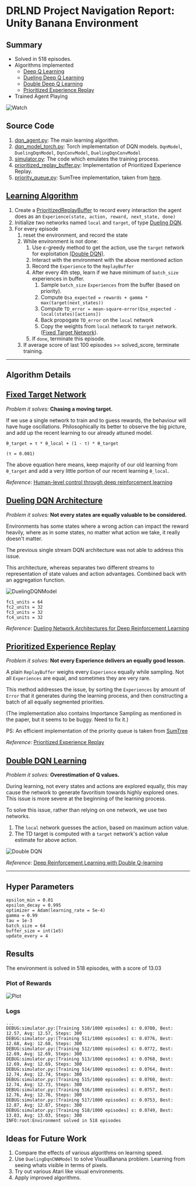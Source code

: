 # DRLND Project Navigation Report: Unity Banana Environment

## Summary

* Solved in 518 episodes.
* Algorithms implemented
   - [Deep Q Learning](#learning-algorithm)
   - [Dueling Deep Q Learning](#dueling-dqn-model)
   - [Double Deep Q Learning](#double-dqn)
   - [Prioritized Experience Replay](#prioritized-experience-replay)
* Trained Agent Playing

![Watch](reports/banana/2018-09-02.gif)

## Source Code
1. [dqn_agent.py](rl/agent/dqn/dqn_agent.py): The main learning algorithm.
2. [dqn_model_torch.py](rl/agent/dqn/dqn_model_torch.py): Torch implementation of DQN models. `DqnModel`, `DuelingDqnModel`, `DqnConvModel`, `DuelingDqnConvModel`
3. [simulator.py](rl/simulator.py): The code which emulates the training process.
4. [prioritized_replay_buffer.py](rl/util/prioritized_replay_buffer.py): Implementation of Prioritized Experience Replay.
5. [priority_queue.py](rl/util/priority_queue.py): SumTree implementation, taken from [here](https://github.com/jaara/AI-blog/blob/master/SumTree.py).

## [Learning Algorithm](#learning-algorithm)

1. Create a [PrioritizedReplayBuffer](#prioritized-experience-replay) to record every interaction the agent does as an `Experience(state, action, reward, next_state, done)`
2. Initialize two networks named `local` and `target`, of type [Dueling DQN](#dueling-dqn-model).
3. For every episode
    1. reset the environment, and record the state
    2. While environment is not done:
        1. Use ε-greedy method to get the action, use the `target` network for exploitation [(Double DQN)](#double-dqn).
        2. Interact with the environment with the above mentioned action
        3. Record the `Experience` to the `ReplayBuffer`
        4. After every 4th step, learn if we have minimum of `batch_size` experiences in buffer.
            1. Sample `batch_size` `Experiences` from the buffer (based on priority).
            2. Compute `Qsa_expected = rewards + gamma * max(target(next_states))`
            3. Compute `TD_error = mean-square-error(Qsa_expected - local(states)[actions])`
            4. Back propogate `TD_error` on the `local` network
            5. Copy the weights from `local` network to `target` network. ([Fixed Target Network](#fixed-target-network)).
        5. If `done`, terminate this episode.
    3. If average score of last 100 episodes >= solved_score, terminate training.

***

## Algorithm Details

## [Fixed Target Network](#fixed-target-network)

_Problem it solves:_ **Chasing a moving target.**

If we use a single network to train and to guess rewards, the behaviour will have huge oscillations.
Philosophically its better to observe the big picture, and add up the recent learning to our already attuned model.

`θ_target = τ * θ_local + (1 - τ) * θ_target`
 
`(τ = 0.001)`

The above equation here means, keep majority of our old learning from `θ_target` and add a very little portion of our recent learning `θ_local`.

_Reference_: [Human-level control through deep reinforcement learning](https://web.stanford.edu/class/psych209/Readings/MnihEtAlHassibis15NatureControlDeepRL.pdf)

## [Dueling DQN Architecture](#dueling-dqn-model)

_Problem it solves:_ **Not every states are equally valuable to be considered.**

Environments has some states where a wrong action can impact the reward heavily, where as in some states,
no matter what action we take, it really doesn't matter.

The previous single stream DQN architecture was not able to address this issue. 

This architecture, whereas separates two different streams to representation of state values 
and action advantages. Combined back with an aggregation function.

![DuelingDQNModel](reports/resources/DuelingDqnModel.png)

```
fc1_units = 64
fc2_units = 32
fc3_units = 32
fc4_units = 32
```

_Reference_: [Dueling Network Architectures for Deep Reinforcement Learning](https://arxiv.org/abs/1511.06581)

## [Prioritized Experience Replay](#prioritized-experience-replay)

_Problem it solves:_ **Not every Experience delivers an equally good lesson.**

A plain `ReplayBuffer` weighs every `Experience` equally while sampling. 
Not all `Experiences` are equal, and sometimes they are very rare.

This method addresses the issue, by sorting the `Experiences` by amount of `Error` that it generates during the learning process,
and then constructing a batch of all equally segmented priorities.

(The implementation also contains Importance Sampling as mentioned in the paper, 
but it seems to be buggy. Need to fix it.)

PS: An efficient implementation of the priority queue is taken from [SumTree](https://github.com/jaara/AI-blog/blob/master/SumTree.py)

_Reference_: [Prioritized Experience Replay](https://arxiv.org/abs/1511.05952)

## [Double DQN Learning](#double-dqn)

_Problem it solves:_ **Overestimation of Q values.**

During learning, not every states and actions are explored equally, 
this may cause the network to generate favoritism towards highly explored ones.
This issue is more severe at the beginning of the learning process.

To solve this issue, rather than relying on one network, we use two networks.
1. The `local` network guesses the action, based on maximum action value.
2. The TD target is computed with a `target` network's action value estimate for above action.

![Double DQN](reports/resources/double_dqn.png)   

_Reference_: [Deep Reinforcement Learning with Double Q-learning](https://arxiv.org/abs/1509.06461)

***

## Hyper Parameters
```
epsilon_min = 0.01
epsilon_decay = 0.995
optimizer = Adam(learning_rate = 5e-4)
gamma = 0.99
tau = 1e-3
batch_size = 64
buffer_size = int(1e5)
update_every = 4
```

## Results

The environment is solved in 518 episodes, with a score of 13.03

### Plot of Rewards
![Plot](reports/banana/2018-09-02.png)

### Logs

```
...
DEBUG:simulator.py:[Training 510/1000 episodes] ε: 0.0780, Best: 12.57, Avg: 12.57, Steps: 300
DEBUG:simulator.py:[Training 511/1000 episodes] ε: 0.0776, Best: 12.68, Avg: 12.68, Steps: 300
DEBUG:simulator.py:[Training 512/1000 episodes] ε: 0.0772, Best: 12.69, Avg: 12.69, Steps: 300
DEBUG:simulator.py:[Training 513/1000 episodes] ε: 0.0768, Best: 12.69, Avg: 12.69, Steps: 300
DEBUG:simulator.py:[Training 514/1000 episodes] ε: 0.0764, Best: 12.74, Avg: 12.74, Steps: 300
DEBUG:simulator.py:[Training 515/1000 episodes] ε: 0.0760, Best: 12.74, Avg: 12.73, Steps: 300
DEBUG:simulator.py:[Training 516/1000 episodes] ε: 0.0757, Best: 12.76, Avg: 12.76, Steps: 300
DEBUG:simulator.py:[Training 517/1000 episodes] ε: 0.0753, Best: 12.87, Avg: 12.87, Steps: 300
DEBUG:simulator.py:[Training 518/1000 episodes] ε: 0.0749, Best: 13.03, Avg: 13.03, Steps: 300
INFO:root:Environment solved in 518 episodes
```

## Ideas for Future Work

1. Compare the effects of various algorithms on learning speed.
2. Use `DuelingDqnCNNModel` to solve VisualBanana problem. Learning from seeing whats visible in terms of pixels.
3. Try out various Atari like visual environments.
4. Apply improved algorithms.